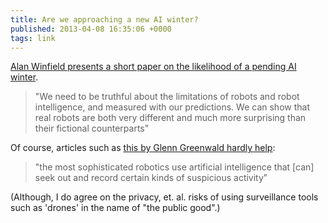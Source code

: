 ```yaml
---
title: Are we approaching a new AI winter?
published: 2013-04-08 16:35:06 +0000
tags: link
---
```


[Alan Winfield presents a short paper on the likelihood of a pending AI winter][post].

> "We need to be truthful about the limitations of robots and robot intelligence, 
> and measured with our predictions. We can show that real robots are both very 
> different and much more surprising than their fictional counterparts"

Of course, articles such as [this by Glenn Greenwald hardly help][guardian]:

> "the most sophisticated robotics use artificial intelligence that [can] seek out 
> and record certain kinds of suspicious activity”

(Although, I do agree on the privacy, et. al. risks of using surveillance tools 
such as 'drones' in the name of "the public good".)

[post]: http://alanwinfield.blogspot.com/2013/03/a-crisis-of-expectations.html
[guardian]: http://www.guardian.co.uk/commentisfree/2013/mar/29/domestic-drones-unique-dangers

